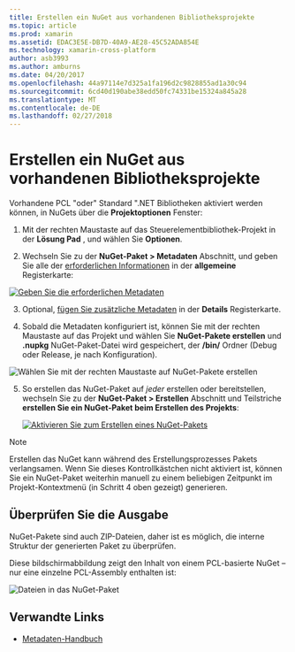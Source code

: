 ```yaml
---
title: Erstellen ein NuGet aus vorhandenen Bibliotheksprojekte
ms.topic: article
ms.prod: xamarin
ms.assetid: EDAC3E5E-DB7D-40A9-AE28-45C52ADA854E
ms.technology: xamarin-cross-platform
author: asb3993
ms.author: amburns
ms.date: 04/20/2017
ms.openlocfilehash: 44a97114e7d325a1fa196d2c9828855ad1a30c94
ms.sourcegitcommit: 6cd40d190abe38edd50fc74331be15324a845a28
ms.translationtype: MT
ms.contentlocale: de-DE
ms.lasthandoff: 02/27/2018
---
```

# <a name="creating-a-nuget-from-existing-library-projects"></a>Erstellen ein NuGet aus vorhandenen Bibliotheksprojekte

Vorhandene PCL "oder" Standard ".NET Bibliotheken aktiviert werden können, in NuGets über die **Projektoptionen** Fenster:

1. Mit der rechten Maustaste auf das Steuerelementbibliothek-Projekt in der **Lösung Pad** , und wählen Sie **Optionen**.

2. Wechseln Sie zu der **NuGet-Paket > Metadaten** Abschnitt, und geben Sie alle der [erforderlichen Informationen](~/cross-platform/app-fundamentals/nuget-multiplatform-libraries/metadata.md) in der **allgemeine** Registerkarte:

  [ ![](existing-library-images/existing-metadata-sml.png "Geben Sie die erforderlichen Metadaten")](existing-library-images/existing-metadata.png)

3. Optional, [fügen Sie zusätzliche Metadaten](~/cross-platform/app-fundamentals/nuget-multiplatform-libraries/metadata.md) in der **Details** Registerkarte.

4. Sobald die Metadaten konfiguriert ist, können Sie mit der rechten Maustaste auf das Projekt und wählen Sie **NuGet-Pakete erstellen** und **.nupkg** NuGet-Paket-Datei wird gespeichert, der **/bin/** Ordner (Debug oder Release, je nach Konfiguration).

  ![](existing-library-images/create-nuget-package.png "Wählen Sie mit der rechten Maustaste auf NuGet-Pakete erstellen")

5. So erstellen das NuGet-Paket auf _jeder_ erstellen oder bereitstellen, wechseln Sie zu der **NuGet-Paket > Erstellen** Abschnitt und Teilstriche **erstellen Sie ein NuGet-Paket beim Erstellen des Projekts**:

    [ ![](existing-library-images/existing-tickbox-sml.png "Aktivieren Sie zum Erstellen eines NuGet-Pakets")](existing-library-images/existing-tickbox.png)

> [!NOTE]
> Erstellen das NuGet kann während des Erstellungsprozesses Pakets verlangsamen. Wenn Sie dieses Kontrollkästchen nicht aktiviert ist, können Sie ein NuGet-Paket weiterhin manuell zu einem beliebigen Zeitpunkt im Projekt-Kontextmenü (in Schritt 4 oben gezeigt) generieren.

## <a name="verifying-the-output"></a>Überprüfen Sie die Ausgabe

NuGet-Pakete sind auch ZIP-Dateien, daher ist es möglich, die interne Struktur der generierten Paket zu überprüfen.

Diese bildschirmabbildung zeigt den Inhalt von einem PCL-basierte NuGet – nur eine einzelne PCL-Assembly enthalten ist:

![](existing-library-images/nuget-output.png "Dateien in das NuGet-Paket")


## <a name="related-links"></a>Verwandte Links

- [Metadaten-Handbuch](~/cross-platform/app-fundamentals/nuget-multiplatform-libraries/metadata.md)
